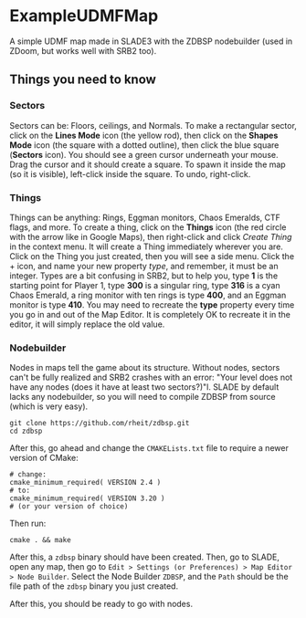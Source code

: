 # ExampleUDMFMap
A simple UDMF map made in SLADE3 with the ZDBSP nodebuilder (used in ZDoom, but works well with SRB2 too).

## Things you need to know
### Sectors
Sectors can be: Floors, ceilings, and Normals.
To make a rectangular sector, click on the **Lines Mode** icon (the yellow rod), then click on the **Shapes Mode** icon (the square with a dotted outline), then click the blue square (**Sectors** icon).
You should see a green cursor underneath your mouse. Drag the cursor and it should create a square. To spawn it inside the map (so it is visible), left-click inside the square. To undo, right-click.

### Things
Things can be anything: Rings, Eggman monitors, Chaos Emeralds, CTF flags, and more.
To create a thing, click on the **Things** icon (the red circle with the arrow like in Google Maps), then right-click and click *Create Thing* in the context menu. It will create a Thing immediately wherever you are. Click on the Thing you just created, then you will see a side menu. Click the + icon, and name your new property *type*, and remember, it must be an integer.
Types are a bit confusing in SRB2, but to help you, type **1** is the starting point for Player 1, type **300** is a singular ring, type **316** is a cyan Chaos Emerald, a ring monitor with ten rings is type **400**, and an Eggman monitor is type **410**. You may need to recreate the **type** property every time you go in and out of the Map Editor. It is completely OK to recreate it in the editor, it will simply replace the old value.

### Nodebuilder
Nodes in maps tell the game about its structure. Without nodes, sectors can't be fully realized and SRB2 crashes with an error: "Your level does not have any nodes (does it have at least two sectors?)"l.
SLADE by default lacks any nodebuilder, so you will need to compile ZDBSP from source (which is very easy).

```shell
git clone https://github.com/rheit/zdbsp.git
cd zdbsp
```

After this, go ahead and change the `CMAKELists.txt` file to require a newer version of CMake:

```shell
# change:
cmake_minimum_required( VERSION 2.4 )
# to:
cmake_minimum_required( VERSION 3.20 )
# (or your version of choice)
```

Then run:

```shell
cmake . && make
```

After this, a `zdbsp` binary should have been created. Then, go to SLADE, open any map, then go to `Edit > Settings (or Preferences) > Map Editor > Node Builder`.
Select the Node Builder `ZDBSP`, and the `Path` should be the file path of the `zdbsp` binary you just created.

After this, you should be ready to go with nodes.
